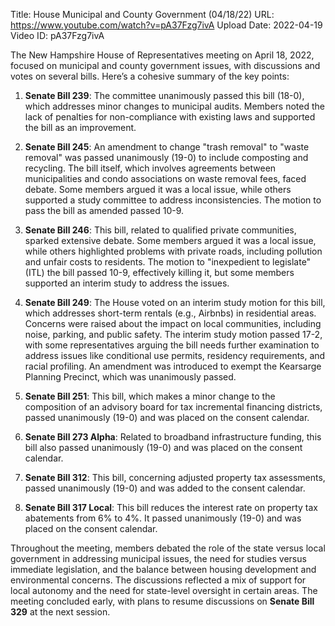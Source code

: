 Title: House Municipal and County Government (04/18/22)
URL: https://www.youtube.com/watch?v=pA37Fzg7ivA
Upload Date: 2022-04-19
Video ID: pA37Fzg7ivA

The New Hampshire House of Representatives meeting on April 18, 2022, focused on municipal and county government issues, with discussions and votes on several bills. Here’s a cohesive summary of the key points:

1. **Senate Bill 239**: The committee unanimously passed this bill (18-0), which addresses minor changes to municipal audits. Members noted the lack of penalties for non-compliance with existing laws and supported the bill as an improvement.

2. **Senate Bill 245**: An amendment to change "trash removal" to "waste removal" was passed unanimously (19-0) to include composting and recycling. The bill itself, which involves agreements between municipalities and condo associations on waste removal fees, faced debate. Some members argued it was a local issue, while others supported a study committee to address inconsistencies. The motion to pass the bill as amended passed 10-9.

3. **Senate Bill 246**: This bill, related to qualified private communities, sparked extensive debate. Some members argued it was a local issue, while others highlighted problems with private roads, including pollution and unfair costs to residents. The motion to "inexpedient to legislate" (ITL) the bill passed 10-9, effectively killing it, but some members supported an interim study to address the issues.

4. **Senate Bill 249**: The House voted on an interim study motion for this bill, which addresses short-term rentals (e.g., Airbnbs) in residential areas. Concerns were raised about the impact on local communities, including noise, parking, and public safety. The interim study motion passed 17-2, with some representatives arguing the bill needs further examination to address issues like conditional use permits, residency requirements, and racial profiling. An amendment was introduced to exempt the Kearsarge Planning Precinct, which was unanimously passed.

5. **Senate Bill 251**: This bill, which makes a minor change to the composition of an advisory board for tax incremental financing districts, passed unanimously (19-0) and was placed on the consent calendar.

6. **Senate Bill 273 Alpha**: Related to broadband infrastructure funding, this bill also passed unanimously (19-0) and was placed on the consent calendar.

7. **Senate Bill 312**: This bill, concerning adjusted property tax assessments, passed unanimously (19-0) and was added to the consent calendar.

8. **Senate Bill 317 Local**: This bill reduces the interest rate on property tax abatements from 6% to 4%. It passed unanimously (19-0) and was placed on the consent calendar.

Throughout the meeting, members debated the role of the state versus local government in addressing municipal issues, the need for studies versus immediate legislation, and the balance between housing development and environmental concerns. The discussions reflected a mix of support for local autonomy and the need for state-level oversight in certain areas. The meeting concluded early, with plans to resume discussions on **Senate Bill 329** at the next session.